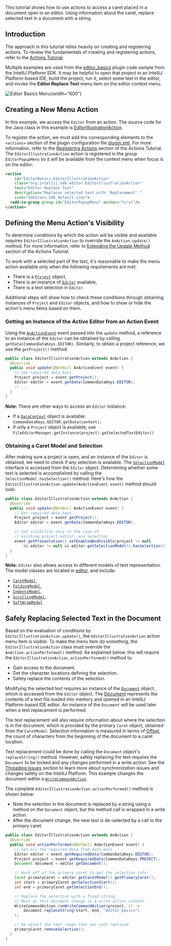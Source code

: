 [//]: # (title: 1. Working with Text)

<!-- Copyright 2000-2022 JetBrains s.r.o. and other contributors. Use of this source code is governed by the Apache 2.0 license that can be found in the LICENSE file. -->

This tutorial shows how to use actions to access a caret placed in a document open in an editor.
Using information about the caret, replace selected text in a document with a string.

## Introduction

The approach in this tutorial relies heavily on creating and registering actions.
To review the fundamentals of creating and registering actions, refer to the [Actions Tutorial](action_system.md).

Multiple examples are used from the [editor_basics](%gh-sdk-samples%/editor_basics) plugin code sample from the IntelliJ Platform SDK.
It may be helpful to open that project in an IntelliJ Platform-based IDE, build the project, run it, select some text in the editor, and invoke the **Editor Replace Text** menu item on the editor context menu.

![Editor Basics Menu](basics.png){width="600"}

## Creating a New Menu Action

In this example, we access the `Editor` from an action.
The source code for the Java class in this example is [EditorIllustrationAction](%gh-sdk-samples%/editor_basics/src/main/java/org/intellij/sdk/editor/EditorIllustrationAction.java).

To register the action, we must add the corresponding elements to the `<actions>` section of the plugin configuration file [plugin.xml](%gh-sdk-samples%/editor_basics/src/main/resources/META-INF/plugin.xml).
For more information, refer to the [Registering Actions](working_with_custom_actions.md#registering-a-custom-action) section of the Actions Tutorial.
The `EditorIllustrationAction` action is registered in the group `EditorPopupMenu` so it will be available from the context menu when focus is on the editor:

```xml
<action
    id="EditorBasics.EditorIllustrationAction"
    class="org.intellij.sdk.editor.EditorIllustrationAction"
    text="Editor Replace Text"
    description="Replaces selected text with 'Replacement'."
    icon="SdkIcons.Sdk_default_icon">
  <add-to-group group-id="EditorPopupMenu" anchor="first"/>
</action>
```

## Defining the Menu Action's Visibility

To determine conditions by which the action will be visible and available requires `EditorIllustrationAction` to override the `AnAction.update()` method.
For more information, refer to [Extending the Update Method](working_with_custom_actions.md#extending-the-update-method) section of the Actions Tutorial.

To work with a selected part of the text, it's reasonable to make the menu action available only when the following requirements are met:
* There is a [`Project`](%gh-ic%/platform/core-api/src/com/intellij/openapi/project/Project.java) object,
* There is an instance of [`Editor`](%gh-ic%/platform/editor-ui-api/src/com/intellij/openapi/editor/Editor.java) available,
* There is a text selection in `Editor`.

Additional steps will show how to check these conditions through obtaining instances of `Project` and `Editor` objects, and how to show or hide the action's menu items based on them.

### Getting an Instance of the Active Editor from an Action Event

Using the [`AnActionEvent`](%gh-ic%/platform/editor-ui-api/src/com/intellij/openapi/actionSystem/AnActionEvent.java) event passed into the `update` method, a reference to an instance of the `Editor` can be obtained by calling `getData(CommonDataKeys.EDITOR)`.
Similarly, to obtain a project reference, we use the `getProject()` method.

```java
public class EditorIllustrationAction extends AnAction {
  @Override
  public void update(@NotNull AnActionEvent event) {
    // Get required data keys
    Project project = event.getProject();
    Editor editor = event.getData(CommonDataKeys.EDITOR);
    // ...
  }
}
```

**Note:**
There are other ways to access an `Editor` instance:
* If a [`DataContext`](%gh-ic%/platform/core-ui/src/openapi/actionSystem/DataContext.java) object is available: `CommonDataKeys.EDITOR.getData(context);`
* If only a `Project` object is available, use `FileEditorManager.getInstance(project).getSelectedTextEditor()`

### Obtaining a Caret Model and Selection

After making sure a project is open, and an instance of the `Editor` is obtained, we need to check if any selection is available.
The [`SelectionModel`](%gh-ic%/platform/editor-ui-api/src/com/intellij/openapi/editor/SelectionModel.java) interface is accessed from the `Editor` object.
Determining whether some text is selected is accomplished by calling the `SelectionModel.hasSelection()` method.
Here's how the `EditorIllustrationAction.update(AnActionEvent event)` method should look:

```java
public class EditorIllustrationAction extends AnAction {
  @Override
  public void update(@NotNull AnActionEvent event) {
    // Get required data keys
    Project project = event.getProject();
    Editor editor = event.getData(CommonDataKeys.EDITOR);

    // Set visibility only in the case of
    // existing project editor, and selection
    event.getPresentation().setEnabledAndVisible(project != null
        && editor != null && editor.getSelectionModel().hasSelection());
  }
}
```

**Note:**
`Editor` also allows access to different models of text representation.
The model classes are located in [editor](%gh-ic%/platform/editor-ui-api/src/com/intellij/openapi/editor), and include:
* [`CaretModel`](%gh-ic%/platform/editor-ui-api/src/com/intellij/openapi/editor/CaretModel.java),
* [`FoldingModel`](%gh-ic%/platform/editor-ui-api/src/com/intellij/openapi/editor/FoldingModel.java),
* [`IndentsModel`](%gh-ic%/platform/editor-ui-api/src/com/intellij/openapi/editor/IndentsModel.java),
* [`ScrollingModel`](%gh-ic%/platform/editor-ui-api/src/com/intellij/openapi/editor/ScrollingModel.java),
* [`SoftWrapModel`](%gh-ic%/platform/editor-ui-api/src/com/intellij/openapi/editor/SoftWrapModel.java)

## Safely Replacing Selected Text in the Document

Based on the evaluation of conditions by `EditorIllustrationAction.update()`, the `EditorIllustrationAction` action menu item is visible.
To make the menu item do something, the `EditorIllustrationAction` class must override the `AnAction.actionPerformed()` method.
As explained below, this will require the `EditorIllustrationAction.actionPerformed()` method to:
* Gain access to the document.
* Get the character locations defining the selection.
* Safely replace the contents of the selection.

Modifying the selected text requires an instance of the [`Document`](%gh-ic%/platform/core-api/src/com/intellij/openapi/editor/Document.java) object, which is accessed from the `Editor` object.
The [Document](documents.md) represents the contents of a text file loaded into memory and opened in an IntelliJ Platform-based IDE editor.
An instance of the `Document` will be used later when a text replacement is performed.

The text replacement will also require information about where the selection is in the document, which is provided by the primary `Caret` object, obtained from the `CaretModel`.
Selection information is measured in terms of [Offset](coordinates_system.md#caret-offset), the count of characters from the beginning of the document to a caret location.

Text replacement could be done by calling the `Document` object's `replaceString()` method.
However, safely replacing the text requires the `Document` to be locked and any changes performed in a write action.
See the [Threading Issues](general_threading_rules.md) section to learn more about synchronization issues and changes safety on the IntelliJ Platform.
This example changes the document within a [`WriteCommandAction`](%gh-ic%/platform/core-api/src/com/intellij/openapi/command/WriteCommandAction.java).

The complete `EditorIllustrationAction.actionPerformed()` method is shown below:
* Note the selection in the document is replaced by a string using a method on the `Document` object, but the method call is wrapped in a write action.
* After the document change, the new text is de-selected by a call to the primary caret.

```java
public class EditorIllustrationAction extends AnAction {
  @Override
  public void actionPerformed(@NotNull AnActionEvent event) {
    // Get all the required data from data keys
    Editor editor = event.getRequiredData(CommonDataKeys.EDITOR);
    Project project = event.getRequiredData(CommonDataKeys.PROJECT);
    Document document = editor.getDocument();

    // Work off of the primary caret to get the selection info
    Caret primaryCaret = editor.getCaretModel().getPrimaryCaret();
    int start = primaryCaret.getSelectionStart();
    int end = primaryCaret.getSelectionEnd();

    // Replace the selection with a fixed string.
    // Must do this document change in a write action context.
    WriteCommandAction.runWriteCommandAction(project, () ->
        document.replaceString(start, end, "editor_basics")
    );

    // De-select the text range that was just replaced
    primaryCaret.removeSelection();
  }
}
```
